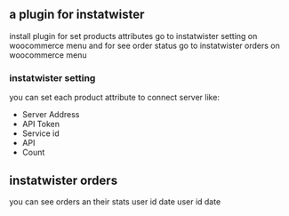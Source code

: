 ## a plugin for instatwister
install plugin
for set products attributes go to instatwister setting on woocommerce menu
and for see order status go to instatwister orders on woocommerce menu

### instatwister setting
you can set each product attribute to connect server like:
+ Server Address
+ API Token
+ Service id
+ API
+ Count

## instatwister orders
you can see orders an their stats
user id date
user id date
